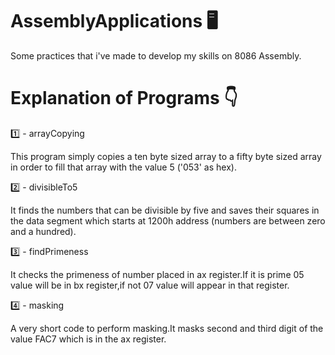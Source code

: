 # AssemblyApplications 🖥
Some practices that i've made to develop my skills on 8086 Assembly.

# Explanation of Programs 👇
1️⃣ - arrayCopying

This program simply copies a ten byte sized array to a fifty byte sized array in order to fill that array with the value 5 ('053' as hex).

2️⃣ - divisibleTo5

It finds the numbers that can be divisible by five and saves their squares in the data segment which starts at 1200h address (numbers are between zero and a hundred).

3️⃣ - findPrimeness

It checks the primeness of number placed in ax register.If it is prime 05 value will be in bx register,if not 07 value will appear in that register.

4️⃣ - masking

A very short code to perform masking.It masks second and third digit of the value FAC7 which is in the ax register.
